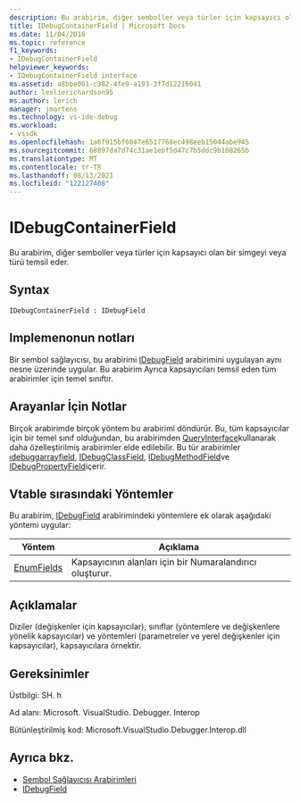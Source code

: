 ```yaml
---
description: Bu arabirim, diğer semboller veya türler için kapsayıcı olan bir simgeyi veya türü temsil eder.
title: IDebugContainerField | Microsoft Docs
ms.date: 11/04/2016
ms.topic: reference
f1_keywords:
- IDebugContainerField
helpviewer_keywords:
- IDebugContainerField interface
ms.assetid: a8bbe061-c382-4fe9-a193-3f7d12216041
author: leslierichardson95
ms.author: lerich
manager: jmartens
ms.technology: vs-ide-debug
ms.workload:
- vssdk
ms.openlocfilehash: 1a6f915bf6047e6517768ec498eeb15044abe945
ms.sourcegitcommit: 68897da7d74c31ae1ebf5d47c7b5ddc9b108265b
ms.translationtype: MT
ms.contentlocale: tr-TR
ms.lasthandoff: 08/13/2021
ms.locfileid: "122127408"
---
```

# <a name="idebugcontainerfield"></a>IDebugContainerField
Bu arabirim, diğer semboller veya türler için kapsayıcı olan bir simgeyi veya türü temsil eder.

## <a name="syntax"></a>Syntax

```
IDebugContainerField : IDebugField
```

## <a name="notes-for-implementers"></a>Implemenonun notları
 Bir sembol sağlayıcısı, bu arabirimi [IDebugField](../../../extensibility/debugger/reference/idebugfield.md) arabirimini uygulayan aynı nesne üzerinde uygular. Bu arabirim Ayrıca kapsayıcıları temsil eden tüm arabirimler için temel sınıftır.

## <a name="notes-for-callers"></a>Arayanlar İçin Notlar
 Birçok arabirimde birçok yöntem bu arabirimi döndürür. Bu, tüm kapsayıcılar için bir temel sınıf olduğundan, bu arabirimden [QueryInterface](/cpp/atl/queryinterface)kullanarak daha özelleştirilmiş arabirimler elde edilebilir. Bu tür arabirimler [ıdebuggarrayfield](../../../extensibility/debugger/reference/idebugarrayfield.md), [IDebugClassField](../../../extensibility/debugger/reference/idebugclassfield.md), [IDebugMethodField](../../../extensibility/debugger/reference/idebugmethodfield.md)ve [IDebugPropertyField](../../../extensibility/debugger/reference/idebugpropertyfield.md)içerir.

## <a name="methods-in-vtable-order"></a>Vtable sırasındaki Yöntemler
 Bu arabirim, [IDebugField](../../../extensibility/debugger/reference/idebugfield.md) arabirimindeki yöntemlere ek olarak aşağıdaki yöntemi uygular:

|Yöntem|Açıklama|
|------------|-----------------|
|[EnumFields](../../../extensibility/debugger/reference/idebugcontainerfield-enumfields.md)|Kapsayıcının alanları için bir Numaralandırıcı oluşturur.|

## <a name="remarks"></a>Açıklamalar
 Diziler (değişkenler için kapsayıcılar), sınıflar (yöntemlere ve değişkenlere yönelik kapsayıcılar) ve yöntemleri (parametreler ve yerel değişkenler için kapsayıcılar), kapsayıcılara örnektir.

## <a name="requirements"></a>Gereksinimler
 Üstbilgi: SH. h

 Ad alanı: Microsoft. VisualStudio. Debugger. Interop

 Bütünleştirilmiş kod: Microsoft.VisualStudio.Debugger.Interop.dll

## <a name="see-also"></a>Ayrıca bkz.
- [Sembol Sağlayıcısı Arabirimleri](../../../extensibility/debugger/reference/symbol-provider-interfaces.md)
- [IDebugField](../../../extensibility/debugger/reference/idebugfield.md)
